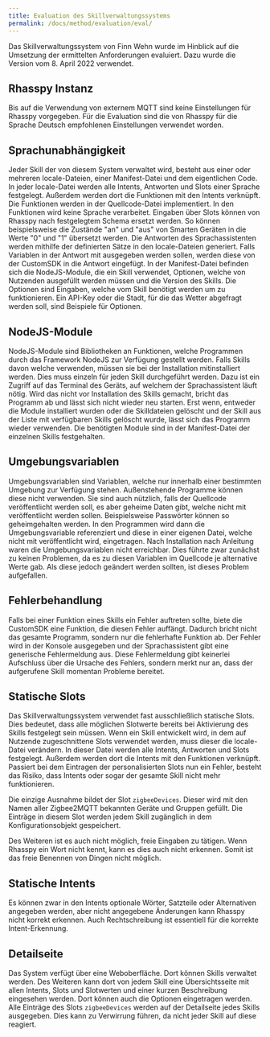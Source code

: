 ```yaml
---
title: Evaluation des Skillverwaltungssystems
permalink: /docs/method/evaluation/eval/
---
```


Das Skillverwaltungssystem von Finn Wehn wurde im Hinblick auf die Umsetzung der ermittelten Anforderungen evaluiert. 
Dazu wurde die Version vom 8. April 2022 verwendet. <br>

## Rhasspy Instanz

Bis auf die Verwendung von externem MQTT sind keine Einstellungen für Rhasspy vorgegeben. Für die Evaluation sind die von Rhasspy für die Sprache Deutsch empfohlenen Einstellungen verwendet worden.

## Sprachunabhängigkeit

Jeder Skill der von diesem System verwaltet wird, besteht aus einer oder mehreren locale-Dateien, einer Manifest-Datei und dem eigentlichen Code. In jeder locale-Datei werden alle Intents, Antworten und Slots einer Sprache festgelegt. Außerdem werden dort die Funktionen mit den Intents verknüpft. Die Funktionen werden in der Quellcode-Datei implementiert. In den Funktionen wird keine Sprache verarbeitet. Eingaben über Slots können von Rhasspy nach festgelegtem Schema ersetzt werden. So können beispielsweise die Zustände "an" und "aus" von Smarten Geräten in die Werte "0" und "1" übersetzt werden. Die Antworten des Sprachassistenten werden mithilfe der definierten Sätze in den locale-Dateien generiert. Falls Variablen in der Antwort mit ausgegeben werden sollen, werden diese von der CustomSDK in die Antwort eingefügt. In der Manifest-Datei befinden sich die NodeJS-Module, die ein Skill verwendet, Optionen, welche von Nutzenden ausgefüllt werden müssen und die Version des Skills. Die Optionen sind Eingaben, welche vom Skill benötigt werden um zu funktionieren. Ein API-Key oder die Stadt, für die das Wetter abgefragt werden soll, sind Beispiele für Optionen.

## NodeJS-Module

NodeJS-Module sind Bibliotheken an Funktionen, welche Programmen durch das Framework NodeJS zur Verfügung gestellt werden. Falls Skills davon welche verwenden, müssen sie bei der Installation mitinstalliert werden. Dies muss einzeln für jeden Skill durchgeführt werden. Dazu ist ein Zugriff auf das Terminal des Geräts, auf welchem der Sprachassistent läuft nötig. Wird das nicht vor Installation des Skills gemacht, bricht das Programm ab und lässt sich nicht wieder neu starten. Erst wenn, entweder die Module installiert wurden oder die Skilldateien gelöscht und der Skill aus der Liste mit verfügbaren Skills gelöscht wurde, lässt sich das Programm wieder verwenden. Die benötigten Module sind in der Manifest-Datei der einzelnen Skills festgehalten.

## Umgebungsvariablen

Umgebungsvariablen sind Variablen, welche nur innerhalb einer bestimmten Umgebung zur Verfügung stehen. Außenstehende Programme können diese nicht verwenden. Sie sind auch nützlich, falls der Quellcode veröffentlicht werden soll, es aber geheime Daten gibt, welche nicht mit veröffentlicht werden sollen. Beispielsweise Passwörter können so geheimgehalten werden. In den Programmen wird dann die Umgebungsvariable referenziert und diese in einer eigenen Datei, welche nicht mit veröffentlicht wird, eingetragen. Nach Installation nach Anleitung waren die Umgebungsvariablen nicht erreichbar. Dies führte zwar zunächst zu keinen Problemen, da es zu diesen Variablen im Quellcode je alternative Werte gab. Als diese jedoch geändert werden sollten, ist dieses Problem aufgefallen. 

## Fehlerbehandlung

Falls bei einer Funktion eines Skills ein Fehler auftreten sollte, biete die CustomSDK eine Funktion, die diesen Fehler auffängt. Dadurch bricht nicht das gesamte Programm, sondern nur die fehlerhafte Funktion ab. Der Fehler wird in der Konsole ausgegeben und der Sprachassistent gibt eine generische Fehlermeldung aus. Diese Fehlermeldung gibt keinerlei Aufschluss über die Ursache des Fehlers, sondern merkt nur an, dass der aufgerufene Skill momentan Probleme bereitet. 

## Statische Slots

Das Skillverwaltungssystem verwendet fast ausschließlich statische Slots. Dies bedeutet, dass alle möglichen Slotwerte bereits bei Aktivierung des Skills festgelegt sein müssen. Wenn ein Skill entwickelt wird, in dem auf Nutzende zugeschnittene Slots verwendet werden, muss dieser die locale-Datei verändern. In dieser Datei werden alle Intents, Antworten und Slots festgelegt. Außerdem werden dort die Intents mit den Funktionen verknüpft. Passiert bei dem Eintragen der personalisierten Slots nun ein Fehler, besteht das Risiko, dass Intents oder sogar der gesamte Skill nicht mehr funktionieren. <br>

Die einzige Ausnahme bildet der Slot `zigbeeDevices`. Dieser wird mit den Namen aller Zigbee2MQTT bekannten Geräte und Gruppen gefüllt. Die Einträge in diesem Slot werden jedem Skill zugänglich in dem Konfigurationsobjekt gespeichert. <br>

Des Weiteren ist es auch nicht möglich, freie Eingaben zu tätigen. Wenn Rhasspy ein Wort nicht kennt, kann es dies auch nicht erkennen. Somit ist das freie Benennen von Dingen nicht möglich. 

## Statische Intents

Es können zwar in den Intents optionale Wörter, Satzteile oder Alternativen angegeben werden, aber nicht angegebene Änderungen kann Rhasspy nicht korrekt erkennen. Auch Rechtschreibung ist essentiell für die korrekte Intent-Erkennung.

## Detailseite

Das System verfügt über eine Weboberfläche. Dort können Skills verwaltet werden. Des Weiteren kann dort von jedem Skill eine Übersichtsseite mit allen Intents, Slots und Slotwerten und einer kurzen Beschreibung eingesehen werden. Dort können auch die Optionen eingetragen werden.
Alle Einträge des Slots `zigbeeDevices` werden auf der Detailseite jedes Skills ausgegeben. Dies kann zu Verwirrung führen, da nicht jeder Skill auf diese reagiert. 

